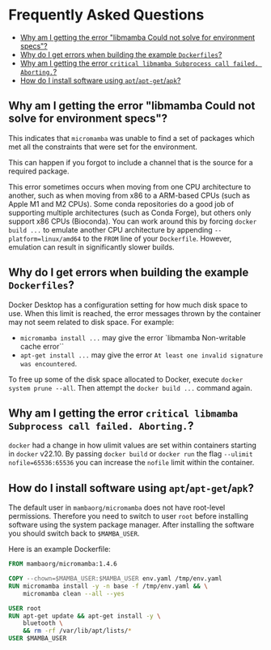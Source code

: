 # Frequently Asked Questions

- [Why am I getting the error "libmamba Could not solve for environment specs"?](
  #why-am-i-getting-the-error-libmamba-could-not-solve-for-environment-specs)
- [Why do I get errors when building the example `Dockerfiles`?](
  #why-do-i-get-errors-when-building-the-example-dockerfiles)
- [Why am I getting the error `critical libmamba Subprocess call failed. Aborting.`?](
  #why-am-i-getting-the-error-critical-libmamba-subprocess-call-failed-aborting)
- [How do I install software using `apt`/`apt-get`/`apk`?](
  #how-do-i-install-software-using-aptapt-getapk)

## Why am I getting the error "libmamba Could not solve for environment specs"?

This indicates that `micromamba` was unable to find a set of packages which met
all the constraints that were set for the environment.

This can happen if you forgot to include a channel that is the source for a
required package.

This error sometimes occurs when moving from one CPU architecture to another,
such as when moving from x86 to a ARM-based CPUs (such as Apple M1 and M2 CPUs).
Some conda repositories do a good job of supporting multiple architectures
(such as Conda Forge), but others only support x86 CPUs (Bioconda). You can
work around this by forcing `docker build ...` to emulate another CPU
architecture by appending `--platform=linux/amd64` to the `FROM` line of your
`Dockerfile`. However, emulation can result in significantly slower builds.

## Why do I get errors when building the example `Dockerfiles`?

Docker Desktop has a configuration setting for how much disk space to use. When
this limit is reached, the error messages thrown by the container may not seem
related to disk space.  For example:

- `micromamba install ...` may give the error
  `libmamba Non-writable cache error``
- `apt-get install ...` may give the error
  `At least one invalid signature was encountered`.

To free up some of the disk space allocated to Docker, execute
`docker system prune --all`. Then attempt the `docker build ...` command again.

## Why am I getting the error `critical libmamba Subprocess call failed. Aborting.`?

`docker` had a change in how ulimit values are set within containers starting in
`docker` v22.10. By passing `docker build` or `docker run` the flag
`--ulimit nofile=65536:65536` you can increase the `nofile` limit within the
container.

## How do I install software using `apt`/`apt-get`/`apk`?

The default user in `mambaorg/micromamba` does not have root-level permissions.
Therefore you need to switch to user `root` before installing software using
the system package manager. After installing the software you should switch
back to `$MAMBA_USER`.

Here is an example Dockerfile:

```dockerfile
FROM mambaorg/micromamba:1.4.6

COPY --chown=$MAMBA_USER:$MAMBA_USER env.yaml /tmp/env.yaml
RUN micromamba install -y -n base -f /tmp/env.yaml && \
    micromamba clean --all --yes

USER root
RUN apt-get update && apt-get install -y \
    bluetooth \
    && rm -rf /var/lib/apt/lists/*
USER $MAMBA_USER
```
